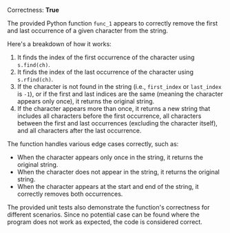Correctness: **True**

The provided Python function `func_1` appears to correctly remove the first and last occurrence of a given character from the string. 

Here's a breakdown of how it works:

1. It finds the index of the first occurrence of the character using `s.find(ch)`.
2. It finds the index of the last occurrence of the character using `s.rfind(ch)`.
3. If the character is not found in the string (i.e., `first_index` or `last_index` is `-1`), or if the first and last indices are the same (meaning the character appears only once), it returns the original string.
4. If the character appears more than once, it returns a new string that includes all characters before the first occurrence, all characters between the first and last occurrences (excluding the character itself), and all characters after the last occurrence.

The function handles various edge cases correctly, such as:

- When the character appears only once in the string, it returns the original string.
- When the character does not appear in the string, it returns the original string.
- When the character appears at the start and end of the string, it correctly removes both occurrences.

The provided unit tests also demonstrate the function's correctness for different scenarios. Since no potential case can be found where the program does not work as expected, the code is considered correct.